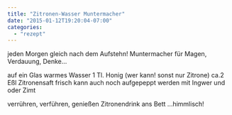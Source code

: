 ```yaml
---
title: "Zitronen-Wasser Muntermacher"
date: "2015-01-12T19:20:04-07:00"
categories:
  - "rezept"
---
```


jeden Morgen gleich nach dem Aufstehn!
Muntermacher für Magen, Verdauung, Denke...

auf ein Glas warmes Wasser
1 Tl. Honig (wer kann! sonst nur Zitrone)
ca.2 Eßl Zitronensaft frisch
kann auch noch aufgepeppt werden mit Ingwer und oder Zimt

verrühren, verführen, genießen
Zitronendrink ans Bett ...himmlisch!
